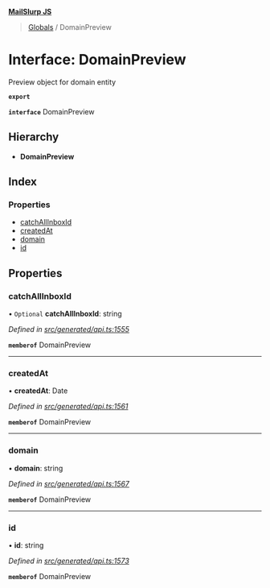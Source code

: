 **[MailSlurp JS](../README.md)**

> [Globals](../README.md) / DomainPreview

# Interface: DomainPreview

Preview object for domain entity

**`export`** 

**`interface`** DomainPreview

## Hierarchy

* **DomainPreview**

## Index

### Properties

* [catchAllInboxId](domainpreview.md#catchallinboxid)
* [createdAt](domainpreview.md#createdat)
* [domain](domainpreview.md#domain)
* [id](domainpreview.md#id)

## Properties

### catchAllInboxId

• `Optional` **catchAllInboxId**: string

*Defined in [src/generated/api.ts:1555](https://github.com/mailslurp/mailslurp-client/blob/b27590b/src/generated/api.ts#L1555)*

**`memberof`** DomainPreview

___

### createdAt

•  **createdAt**: Date

*Defined in [src/generated/api.ts:1561](https://github.com/mailslurp/mailslurp-client/blob/b27590b/src/generated/api.ts#L1561)*

**`memberof`** DomainPreview

___

### domain

•  **domain**: string

*Defined in [src/generated/api.ts:1567](https://github.com/mailslurp/mailslurp-client/blob/b27590b/src/generated/api.ts#L1567)*

**`memberof`** DomainPreview

___

### id

•  **id**: string

*Defined in [src/generated/api.ts:1573](https://github.com/mailslurp/mailslurp-client/blob/b27590b/src/generated/api.ts#L1573)*

**`memberof`** DomainPreview
